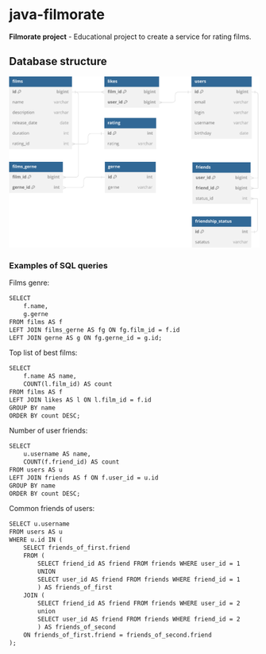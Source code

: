 # java-filmorate
**Filmorate project** - Educational project to create a service for rating films.

## Database structure
![Database structure](dbdiagram.svg)

### Examples of SQL queries

Films genre:
```
SELECT 
	f.name,
	g.gerne
FROM films AS f
LEFT JOIN films_gerne AS fg ON fg.film_id = f.id
LEFT JOIN gerne AS g ON fg.gerne_id = g.id;
```

Top list of best films:
```
SELECT 
	f.name AS name,
	COUNT(l.film_id) AS count
FROM films AS f
LEFT JOIN likes AS l ON l.film_id = f.id
GROUP BY name
ORDER BY count DESC;
```

Number of user friends:
```
SELECT 
	u.username AS name,
	COUNT(f.friend_id) AS count
FROM users AS u
LEFT JOIN friends AS f ON f.user_id = u.id
GROUP BY name
ORDER BY count DESC;
```

Common friends of users:
```
SELECT u.username
FROM users AS u
WHERE u.id IN (
	SELECT friends_of_first.friend
	FROM (
		SELECT friend_id AS friend FROM friends WHERE user_id = 1
		UNION 
		SELECT user_id AS friend FROM friends WHERE friend_id = 1
		) AS friends_of_first
	JOIN (
		SELECT friend_id AS friend FROM friends WHERE user_id = 2
		union 
		SELECT user_id AS friend FROM friends WHERE friend_id = 2
		) AS friends_of_second
	ON friends_of_first.friend = friends_of_second.friend
);
```